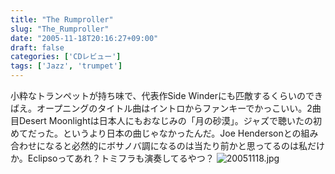 ```yaml
---
title: "The Rumproller"
slug: "The_Rumproller"
date: "2005-11-18T20:16:27+09:00"
draft: false
categories: ['CDレビュー']
tags: ['Jazz', 'trumpet']
---
```


小粋なトランペットが持ち味で、代表作Side Winderにも匹敵するくらいのできばえ。オープニングのタイトル曲はイントロからファンキーでかっこいい。2曲目Desert Moonlightは日本人にもおなじみの「月の砂漠」。ジャズで聴いたの初めてだった。というより日本の曲じゃなかったんだ。Joe Hendersonとの組み合わせになると必然的にボサノバ調になるのは当たり前かと思ってるのは私だけか。Eclipsoってあれ？トミフラも演奏してるやつ？ ![20051118.jpg](/wp-content/archives/20051118.jpg)